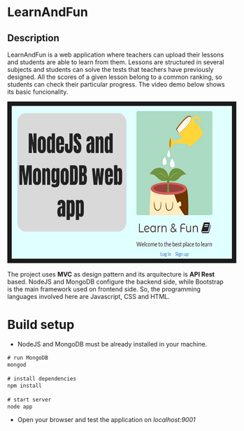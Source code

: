 # LearnAndFun

## Description

LearnAndFun is a web application where teachers can upload their lessons and students are able to learn from them. Lessons are structured in several subjects and students can solve the tests that teachers have previously designed. All the scores of a given lesson belong to a common ranking, so students can check their particular progress.
The video demo below shows its basic funcionality. 

<a href="http://www.youtube.com/watch?feature=player_embedded&v=YWv26BDM3UM
" target="_blank"><img src="https://github.com/enricmartos/LearnAndFun/blob/master/app/public/imagenes/admin_img/Thumbnail.png" 
width="600" height="350" border="10"/></a>

The project uses **MVC** as design pattern and its arquitecture is **API Rest** based. NodeJS and MongoDB configure the backend side, while Bootstrap is the main framework used on frontend side. So, the programming languages involved here are Javascript, CSS and HTML. 

# Build setup

- NodeJS and MongoDB must be already installed in your machine.
```
# run MongoDB
mongod

# install dependencies
npm install

# start server 
node app
```

- Open your browser and test the application on *localhost:9001*
